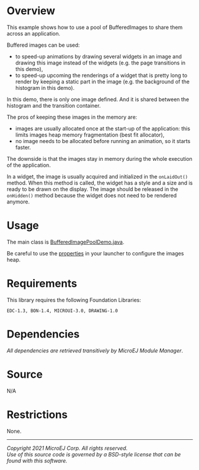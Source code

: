 # Overview

This example shows how to use a pool of BufferedImages to share them across an application.

Buffered images can be used:
- to speed-up animations by drawing several widgets in an image and drawing this image instead of the widgets (e.g. the page transitions in this demo),
- to speed-up upcoming the renderings of a widget that is pretty long to render by keeping a static part in the image (e.g. the background of the histogram in this demo).

In this demo, there is only one image defined. And it is shared between the histogram and the transition container.

The pros of keeping these images in the memory are:

- images are usually allocated once at the start-up of the application: this limits images heap memory fragmentation (best fit allocator),
- no image needs to be allocated before running an animation, so it starts faster.

The downside is that the images stay in memory during the whole execution of the application.

In a widget, the image is usually acquired and initialized in the `onLaidOut()` method.
When this method is called, the widget has a style and a size and is ready to be drawn on the display.
The image should be released in the `onHidden()` method because the widget does not need to be rendered anymore.

# Usage

The main class is [BufferedImagePoolDemo.java](src/main/java/com/microej/example/mwt/bufferedimagepool/BufferedImagePoolDemo.java).

Be careful to use the [properties](build/common.properties) in your launcher to configure the images heap.

# Requirements

This library requires the following Foundation Libraries:

    EDC-1.3, BON-1.4, MICROUI-3.0, DRAWING-1.0

# Dependencies

_All dependencies are retrieved transitively by MicroEJ Module Manager_.

# Source

N/A

# Restrictions

None.

---  
_Copyright 2021 MicroEJ Corp. All rights reserved._  
_Use of this source code is governed by a BSD-style license that can be found with this software._  
